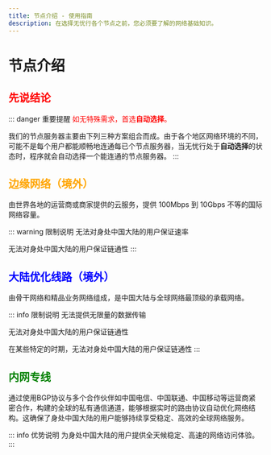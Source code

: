 ```yaml
---
title: 节点介绍 - 使用指南
description: 在选择无忧行各个节点之前，您必须要了解的网络基础知识。
---
```


# 节点介绍

## <span style="color:red;">先说结论</span>

::: danger 重要提醒
<span style="color:red;">如无特殊需求，首选</span><span style="color:red;">**自动选择**</span><span style="color:red;">。</span>

我们的节点服务器主要由下列三种方案组合而成。由于各个地区网络环境的不同，可能不是每个用户都能顺畅地连通每已个节点服务器，当无忧行处于**自动选择**的状态时，程序就会自动选择一个能连通的节点服务器。
:::

## <span style="color:orange;">边缘网络（境外）</span>

由世界各地的运营商或商家提供的云服务，提供 100Mbps 到 10Gbps 不等的国际网络容量。

::: warning 限制说明
无法对身处中国大陆的用户保证速率

无法对身处中国大陆的用户保证链通性
:::

## <span style="color:blue;">大陆优化线路（境外）</span>

由骨干网络和精品业务网络组成，是中国大陆与全球网络最顶级的承载网络。

::: info 限制说明
无法提供无限量的数据传输

无法对身处中国大陆的用户保证链通性

在某些特定的时期，无法对身处中国大陆的用户保证链通性
:::

## <span style="color:green;">内网专线</span>

通过使用BGP协议与多个合作伙伴如中国电信、中国联通、中国移动等运营商紧密合作，构建的全球的私有通信通道，能够根据实时的路由协议自动优化网络结构。这确保了身处中国大陆的用户能够持续享受稳定、高效的全球网络服务。

::: info 优势说明
为身处中国大陆的用户提供全天候稳定、高速的网络访问体验。
:::




